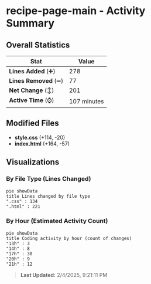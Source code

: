 # recipe-page-main - Activity Summary 

## Overall Statistics

| Stat                   | Value                                                             |
| ---------------------- | ----------------------------------------------------------------- |
| **Lines Added** (➕)   | 278                                          |
| **Lines Removed** (➖) | 77                                        |
| **Net Change** (↕)    | 201                |
| **Active Time** (⌚)   | 107 minutes |


## Modified Files
- **style.css** (+114, -20)
- **index.html** (+164, -57)

## Visualizations

### By File Type (Lines Changed)

```mermaid
pie showData
title Lines changed by file type
".css" : 134
".html" : 221
```

### By Hour (Estimated Activity Count)

```mermaid
pie showData
title Coding activity by hour (count of changes)
"13h" : 3
"14h" : 8
"17h" : 30
"20h" : 9
"21h" : 12
```


> **Last Updated:** 2/4/2025, 9:21:11 PM